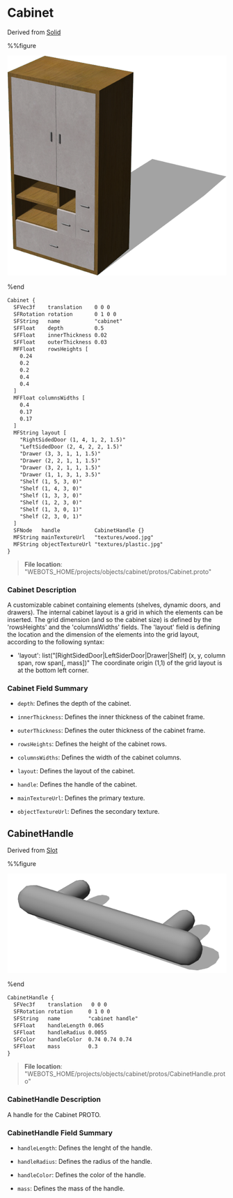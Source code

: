 # Cabinet

Derived from [Solid](../reference/solid.md)

%%figure

![Cabinet](images/objects/cabinet/Cabinet/model.png)

%end

```
Cabinet {
  SFVec3f    translation    0 0 0
  SFRotation rotation       0 1 0 0
  SFString   name           "cabinet"
  SFFloat    depth          0.5        
  SFFloat    innerThickness 0.02       
  SFFloat    outerThickness 0.03       
  MFFloat    rowsHeights [             
    0.24
    0.2
    0.2
    0.4
    0.4
  ]
  MFFloat columnsWidths [              
    0.4
    0.17
    0.17
  ]
  MFString layout [                    
    "RightSidedDoor (1, 4, 1, 2, 1.5)"
    "LeftSidedDoor (2, 4, 2, 2, 1.5)"
    "Drawer (3, 3, 1, 1, 1.5)"
    "Drawer (2, 2, 1, 1, 1.5)"
    "Drawer (3, 2, 1, 1, 1.5)"
    "Drawer (1, 1, 3, 1, 3.5)"
    "Shelf (1, 5, 3, 0)"
    "Shelf (1, 4, 3, 0)"
    "Shelf (1, 3, 3, 0)"
    "Shelf (1, 2, 3, 0)"
    "Shelf (1, 3, 0, 1)"
    "Shelf (2, 3, 0, 1)"
  ]
  SFNode   handle           CabinetHandle {}        
  MFString mainTextureUrl   "textures/wood.jpg"     
  MFString objectTextureUrl "textures/plastic.jpg"  
}
```

> **File location**: "WEBOTS\_HOME/projects/objects/cabinet/protos/Cabinet.proto"

### Cabinet Description

A customizable cabinet containing elements (shelves, dynamic doors, and drawers).
The internal cabinet layout is a grid in which the elements can be inserted.
The grid dimension (and so the cabinet size) is defined by the 'rowsHeights' and the 'columnsWidths' fields.
The 'layout' field is defining the location and the dimension of the elements into the grid layout, according to the following syntax:
- 'layout': list("[RightSidedDoor|LeftSiderDoor|Drawer|Shelf] (x, y, column span, row span[, mass])"
The coordinate origin (1,1) of the grid layout is at the bottom left corner.

### Cabinet Field Summary

- `depth`: Defines the depth of the cabinet.

- `innerThickness`: Defines the inner thickness of the cabinet frame.

- `outerThickness`: Defines the outer thickness of the cabinet frame.

- `rowsHeights`: Defines the height of the cabinet rows.

- `columnsWidths`: Defines the width of the cabinet columns.

- `layout`: Defines the layout of the cabinet.

- `handle`: Defines the handle of the cabinet.

- `mainTextureUrl`: Defines the primary texture.

- `objectTextureUrl`: Defines the secondary texture.

## CabinetHandle

Derived from [Slot](../reference/slot.md)

%%figure

![CabinetHandle](images/objects/cabinet/CabinetHandle/model.png)

%end

```
CabinetHandle {
  SFVec3f    translation   0 0 0
  SFRotation rotation     0 1 0 0
  SFString   name         "cabinet handle"
  SFFloat    handleLength 0.065             
  SFFloat    handleRadius 0.0055            
  SFColor    handleColor  0.74 0.74 0.74    
  SFFloat    mass         0.3               
}
```

> **File location**: "WEBOTS\_HOME/projects/objects/cabinet/protos/CabinetHandle.proto"

### CabinetHandle Description

A handle for the Cabinet PROTO.

### CabinetHandle Field Summary

- `handleLength`: Defines the lenght of the handle.

- `handleRadius`: Defines the radius of the handle.

- `handleColor`: Defines the color of the handle.

- `mass`: Defines the mass of the handle.


